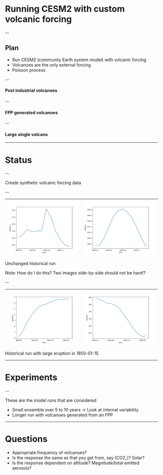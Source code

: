 <!-- .slide: data-background="#222" -->

# Running CESM2 with custom volcanic forcing

--

<!-- .slide: data-background="#990000" -->

## Plan

- Run CESM2 (community Earth system model) with volcanic forcing
- Volcanoes are the only external forcing <!-- .element: class="fragment" data-fragment-index="1" -->
- Poisson process <!-- .element: class="fragment" data-fragment-index="2" -->

--

#### Post industrial volcanoes

<!-- .slide: data-background="https://github.com/engeir/presentations/raw/main/2022/uit-climate-meeting/synthetic_volcanoes_historic.png" -->
<!-- .slide: data-background-size="95vw" -->

--

#### FPP generated volcanoes

<!-- .slide: data-background="https://github.com/engeir/presentations/raw/main/2022/uit-climate-meeting/synthetic_volcanoes_FPP.png" -->
<!-- .slide: data-background-size="95vw" -->

--

#### Large single volcano

<!-- .slide: data-background="https://github.com/engeir/presentations/raw/main/2022/uit-climate-meeting/synthetic_volcanoes_single.png" -->
<!-- .slide: data-background-size="95vw" -->

---

<!-- .slide: data-background="#222" -->

# Status

--

<!-- .slide: data-background="#222" -->

Create synthetic volcanic forcing data

--

<!-- .slide: data-background="#222" -->

| ![Aerosol forcing](https://github.com/engeir/presentations/raw/main/2022/uit-climate-meeting/AEROD_v_simple_vanilla.png) | ![Temperature](https://github.com/engeir/presentations/raw/main/2022/uit-climate-meeting/TREFHT_simple_vanilla.png) |
| -: | :- |
Unchanged historical run

Note:
How do I do this? Two images side-by-side should not be hard!?

--

<!-- .slide: data-background="#222" -->

| ![Aerosol forcing](https://github.com/engeir/presentations/raw/main/2022/uit-climate-meeting/AEROD_v_simple.png) | ![Temperature](https://github.com/engeir/presentations/raw/main/2022/uit-climate-meeting/TREFHT_simple.png) |
| -: | :- |
Historical run with large eruption in 1850-01-15

---

<!-- .slide: data-background="#222" -->

# Experiments

--

<!-- .slide: data-background="#222" -->

These are the model runs that are considered

- Small ensemble over 5 to 10 years -> Look at internal variability
- Longer run with volcanoes generated from an FPP

---

<!-- .slide: data-background="#222" -->

# Questions

- Appropriate frequency of volcanoes?
- Is the response the same as that you get from, say \(CO2_\)? Solar?
- Is the response dependent on altitude? Magnitude/total emitted aerosols?
